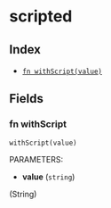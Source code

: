 # scripted



## Index

* [`fn withScript(value)`](#fn-withscript)

## Fields

### fn withScript

```jsonnet
withScript(value)
```

PARAMETERS:

* **value** (`string`)

(String)